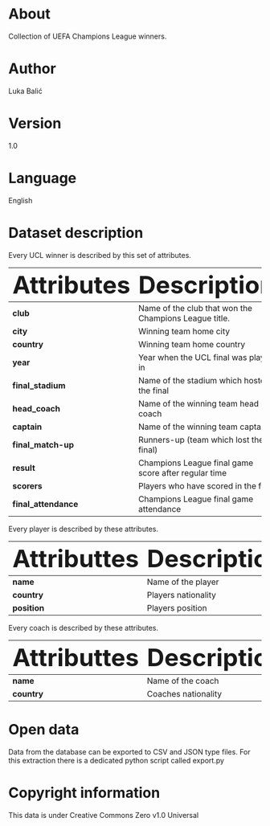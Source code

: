 # About
Collection of UEFA Champions League winners.

# Author
Luka Balić

# Version
1.0

# Language
English

# Dataset description
Every UCL winner is described by this set of attributes.

| <font size = "20">Attributes </font>  | <font size = "20">Description </font>|
| ----------------- | ----------- |
| **club**              | Name of the club that won the Champions League title.       |
| **city**              | Winning team home city                                      | 
| **country**           | Winning team home country                                   |
| **year**              | Year when the UCL final was played in                       | 
| **final_stadium**     | Name of the stadium which hosted the final                   |
| **head_coach**        | Name of the winning team head coach                         | 
| **captain**           | Name of the winning team captain                            |   
| **final_match-up**    | Runners-up (team which lost the final)                      | 
| **result**            | Champions League final game score after regular time        |
| **scorers**           | Players who have scored in the final                        |
| **final_attendance**  | Champions League final game attendance                      | 




Every player is described by these attributes.

| <font size = "20">Attributtes </font>  | <font size = "20">Description </font>|
| ----------------- | ----------- |
| **name**              | Name of the player     |
| **country**              | Players nationality   | 
| **position**           | Players position        |
 

Every coach is described by these attributes.

| <font size = "20">Attributtes </font>  | <font size = "20">Description </font>|
| ----------------- | ----------- |
| **name**              | Name of the coach       |
| **country**           | Coaches nationality     |


# Open data 
Data from the database can be exported to CSV and JSON type files. For this extraction there is a dedicated python script called export.py

# Copyright information

This data is under Creative Commons Zero v1.0 Universal